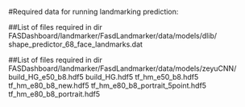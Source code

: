 #Required data for running landmarking prediction:


##List of files required in dir FASDashboard/landmarker/FasdLandmarker/data/models/dlib/
shape_predictor_68_face_landmarks.dat 


##List of files required in dir FASDashboard/landmarker/FasdLandmarker/data/models/zeyuCNN/
build_HG_e50_b8.hdf5  build_HG.hdf5  tf_hm_e50_b8.hdf5  tf_hm_e80_b8_new.hdf5  tf_hm_e80_b8_portrait_5point.hdf5  tf_hm_e80_b8_portrait.hdf5

